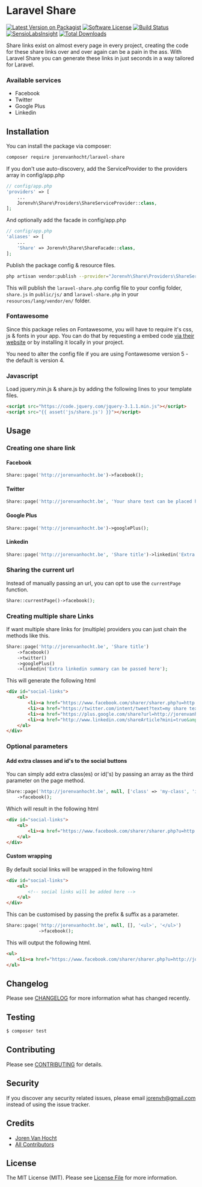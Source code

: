 # Laravel Share

[![Latest Version on Packagist](https://img.shields.io/packagist/v/jorenvanhocht/laravel-share.svg?style=flat-square)](https://packagist.org/packages/jorenvanhocht/laravel-share)
[![Software License](https://img.shields.io/badge/license-MIT-brightgreen.svg?style=flat-square)](LICENSE.md)
[![Build Status](https://img.shields.io/travis/jorenvh/laravel-share/master.svg?style=flat-square)](https://travis-ci.org/jorenvh/laravel-share)
[![SensioLabsInsight](https://img.shields.io/sensiolabs/i/dde6008b-ccc6-4a3f-8a98-37d76532f956.svg?style=flat-square)](https://insight.sensiolabs.com/projects/dde6008b-ccc6-4a3f-8a98-37d76532f956)
[![Total Downloads](https://img.shields.io/packagist/dt/jorenvanhocht/laravel-share.svg?style=flat-square)](https://packagist.org/packages/jorenvanhocht/laravel-share)

Share links exist on almost every page in every project, creating the code for these share links over and over again can be a pain in the ass.
With Laravel Share you can generate these links in just seconds in a way tailored for Laravel.

### Available services

* Facebook
* Twitter
* Google Plus
* Linkedin

## Installation

You can install the package via composer:

``` bash
composer require jorenvanhocht/laravel-share
```


If you don't use auto-discovery, add the ServiceProvider to the providers array in config/app.php

```php
// config/app.php
'providers' => [
    ...
    Jorenvh\Share\Providers\ShareServiceProvider::class,
];
```

And optionally add the facade in config/app.php

```php
// config/app.php
'aliases' => [
    ...
    'Share' => Jorenvh\Share\ShareFacade::class,
];
```

Publish the package config & resource files.

```bash
php artisan vendor:publish --provider="Jorenvh\Share\Providers\ShareServiceProvider"
```

This will publish the ```laravel-share.php``` config file to your config folder, ```share.js``` in ```public/js/``` and ```laravel-share.php``` in your ```resources/lang/vendor/en/``` folder.

### Fontawesome

Since this package relies on Fontawesome, you will have to require it's css, js & fonts in your app.
You can do that by requesting a embed code [via their website](http://fontawesome.io/get-started/) or by installing it locally in your project.

You need to alter the config file if you are using Fontawesome version 5 - the default is version 4.

### Javascript

Load jquery.min.js & share.js by adding the following lines to your template files.

```html
<script src="https://code.jquery.com/jquery-3.1.1.min.js"></script>
<script src="{{ asset('js/share.js') }}"></script>
```

## Usage

### Creating one share link

#### Facebook

``` php
Share::page('http://jorenvanhocht.be')->facebook();
```

#### Twitter

``` php
Share::page('http://jorenvanhocht.be', 'Your share text can be placed here')->twitter();
```

#### Google Plus

``` php
Share::page('http://jorenvanhocht.be')->googlePlus();
```

#### Linkedin

``` php
Share::page('http://jorenvanhocht.be', 'Share title')->linkedin('Extra linkedin summary can be passed here')
```

### Sharing the current url

Instead of manually passing an url, you can opt to use the `currentPage` function.

```php
Share::currentPage()->facebook();
```

### Creating multiple share Links

If want multiple share links for (multiple) providers you can just chain the methods like this.

```php
Share::page('http://jorenvanhocht.be', 'Share title')
	->facebook()
	->twitter()
	->googlePlus()
	->linkedin('Extra linkedin summary can be passed here');
```

This will generate the following html

```html
<div id="social-links">
	<ul>
		<li><a href="https://www.facebook.com/sharer/sharer.php?u=http://jorenvanhocht.be" class="social-button " id=""><span class="fa fa-facebook-official"></span></a></li>
		<li><a href="https://twitter.com/intent/tweet?text=my share text&amp;url=http://jorenvanhocht.be" class="social-button " id=""><span class="fa fa-twitter"></span></a></li>
		<li><a href="https://plus.google.com/share?url=http://jorenvanhocht.be" class="social-button " id=""><span class="fa fa-google-plus"></span></a></li>
		<li><a href="http://www.linkedin.com/shareArticle?mini=true&amp;url=http://jorenvanhocht.be&amp;title=my share text&amp;summary=dit is de linkedin summary" class="social-button " id=""><span class="fa fa-linkedin"></span></a></li>
	</ul>
</div>
```
### Optional parameters

#### Add extra classes and id's to the social buttons

You can simply add extra class(es) or id('s) by passing an array as the third parameter on the page method.

```php
Share::page('http://jorenvanhocht.be', null, ['class' => 'my-class', 'id' => 'my-id'])
    ->facebook();
```

Which will result in the following html

```html
<div id="social-links">
	<ul>
		<li><a href="https://www.facebook.com/sharer/sharer.php?u=http://jorenvanhocht.be" class="social-button my-class" id="my-id"><span class="fa fa-facebook-official"></span></a></li>
	</ul>
</div>
```

#### Custom wrapping

By default social links will be wrapped in the following html

```html
<div id="social-links">
	<ul>
		<!-- social links will be added here -->
	</ul>
</div>
```

This can be customised by passing the prefix & suffix as a parameter.

```php
Share::page('http://jorenvanhocht.be', null, [], '<ul>', '</ul>')
            ->facebook();
```

This will output the following html.

```html
<ul>
	<li><a href="https://www.facebook.com/sharer/sharer.php?u=http://jorenvanhocht.be" class="social-button " id=""><span class="fa fa-facebook-official"></span></a></li>
</ul>
```

## Changelog

Please see [CHANGELOG](CHANGELOG.md) for more information what has changed recently.

## Testing

``` bash
$ composer test
```

## Contributing

Please see [CONTRIBUTING](CONTRIBUTING.md) for details.

## Security

If you discover any security related issues, please email jorenvh@gmail.com instead of using the issue tracker.

## Credits

- [Joren Van Hocht](https://github.com/jorenvh)
- [All Contributors](../../contributors)

## License

The MIT License (MIT). Please see [License File](LICENSE.md) for more information.
